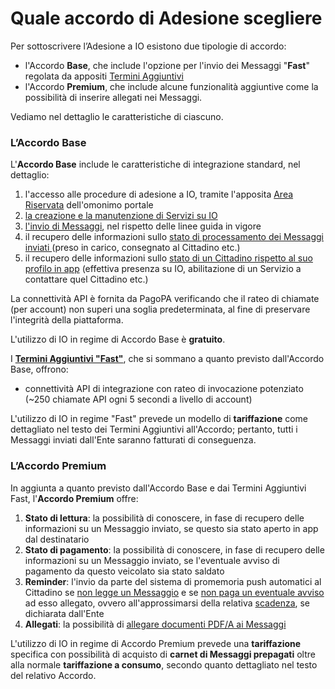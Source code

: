 # Quale accordo di Adesione scegliere

Per sottoscrivere l’Adesione a IO esistono due tipologie di accordo:

* l'Accordo **Base**, che include l'opzione per l'invio dei Messaggi "**Fast**" regolata da appositi [Termini Aggiuntivi](https://files.gitbook.com/v0/b/gitbook-x-prod.appspot.com/o/spaces%2FJoLAQtlwdR2Hyoolafog%2Fuploads%2F4NGXc58EcLkKj7z8AB7T%2FTERMINI%20AGGIUNTIVI%20PER%20LA%20FUNZIONALITA%CC%80%20%E2%80%9CMESSAGGI%20BASE%20E%20MESSAGGI%20FAST%E2%80%9D.pdf?alt=media\&token=03c399ce-8317-48f0-b7ef-28e3d0620241)
* l'Accordo **Premium**, che include alcune funzionalità aggiuntive come la possibilità di inserire allegati nei Messaggi.

Vediamo nel dettaglio le caratteristiche di ciascuno.

### L’Accordo Base

L'**Accordo Base** include le caratteristiche di integrazione standard, nel dettaglio:

1. l'accesso alle procedure di adesione a IO, tramite l'apposita [Area Riservata](https://selfcare.pagopa.it/) dell'omonimo portale
2. [la creazione e la manutenzione di Servizi su IO](https://docs.pagopa.it/io-guida-tecnica/funzionalita/inviare-un-messaggio)
3. [l'invio di Messaggi](https://docs.pagopa.it/io-guida-tecnica/funzionalita/inviare-un-messaggio), nel rispetto delle linee guida in vigore
4. il recupero delle informazioni sullo [stato di processamento dei Messaggi inviati ](https://docs.pagopa.it/io-guida-tecnica/api-e-specifiche/api-messaggi/get-message)(preso in carico, consegnato al Cittadino etc.)
5. il recupero delle informazioni sullo [stato di un Cittadino rispetto al suo profilo in app](https://docs.pagopa.it/io-guida-tecnica/api-e-specifiche/api-messaggi/get-a-user-profile-using-post) (effettiva presenza su IO, abilitazione di un Servizio a contattare quel Cittadino etc.)

La connettività API è fornita da PagoPA verificando che il rateo di chiamate (per account) non superi una soglia predeterminata, al fine di preservare l'integrità della piattaforma.

L'utilizzo di IO in regime di Accordo Base è **gratuito**.

I [**Termini Aggiuntivi "Fast"**](https://files.gitbook.com/v0/b/gitbook-x-prod.appspot.com/o/spaces%2FJoLAQtlwdR2Hyoolafog%2Fuploads%2F4NGXc58EcLkKj7z8AB7T%2FTERMINI%20AGGIUNTIVI%20PER%20LA%20FUNZIONALITA%CC%80%20%E2%80%9CMESSAGGI%20BASE%20E%20MESSAGGI%20FAST%E2%80%9D.pdf?alt=media\&token=03c399ce-8317-48f0-b7ef-28e3d0620241), che si sommano a quanto previsto dall'Accordo Base, offrono:

* connettività API di integrazione con rateo di invocazione potenziato (\~250 chiamate API ogni 5 secondi a livello di account)

L'utilizzo di IO in regime "Fast" prevede un modello di **tariffazione** come dettagliato nel testo dei Termini Aggiuntivi all'Accordo; pertanto, tutti i Messaggi inviati dall'Ente saranno fatturati di conseguenza.

### L’Accordo Premium

In aggiunta a quanto previsto dall'Accordo Base e dai Termini Aggiuntivi Fast, l'**Accordo Premium** offre:

1. **Stato di lettura**: la possibilità di conoscere, in fase di recupero delle informazioni su un Messaggio inviato, se questo sia stato aperto in app dal destinatario
2. **Stato di pagamento**: la possibilità di conoscere, in fase di recupero delle informazioni su un Messaggio inviato, se l'eventuale avviso di pagamento da questo veicolato sia stato saldato
3. **Reminder**: l'invio da parte del sistema di promemoria push automatici al Cittadino se [non legge un Messaggio](https://docs.pagopa.it/kb-enti-messaggi/domande-frequenti/domande-e-risposte-sui-messaggi-io#come-funziona-il-reminder-per-i-messaggi-non-letti) e se [non paga un eventuale avviso](https://docs.pagopa.it/kb-enti-messaggi/domande-frequenti/domande-e-risposte-sui-messaggi-io#come-funziona-il-reminder-per-i-messaggi-non-pagati) ad esso allegato, ovvero all'approssimarsi della relativa [scadenza](https://docs.pagopa.it/manuale-servizi/che-cosa-puo-fare-un-servizio-su-io/inviare-messaggi/messaggi-che-veicolano-una-scadenza), se dichiarata dall'Ente
4. **Allegati**: la possibilità di [allegare documenti PDF/A ai Messaggi](https://docs.pagopa.it/kb-enti-messaggi/domande-frequenti/domande-e-risposte-sui-messaggi-io#come-si-aggiungono-allegati-a-un-messaggio)

L'utilizzo di IO in regime di Accordo Premium prevede una **tariffazione** specifica con possibilità di acquisto di **carnet di Messaggi prepagati** oltre alla normale **tariffazione a consumo**, secondo quanto dettagliato nel testo del relativo Accordo.
